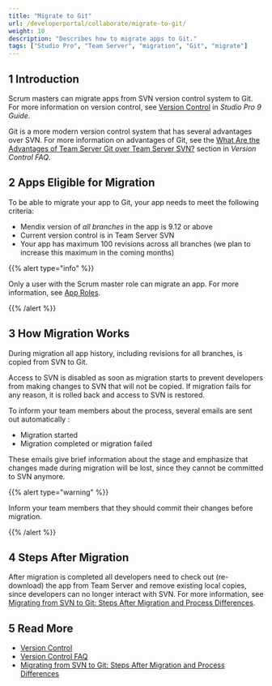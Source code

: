 ```yaml
---
title: "Migrate to Git"
url: /developerportal/collaborate/migrate-to-git/
weight: 10
description: "Describes how to migrate apps to Git."
tags: ["Studio Pro", "Team Server", "migration", "Git", "migrate"]
---
```


## 1 Introduction

Scrum masters can migrate apps from SVN version control system to Git. For more information on version control, see [Version Control](/refguide/version-control/) in *Studio Pro 9 Guide*. 

Git is a more modern version control system that has several advantages over SVN. For more information on advantages of Git, see the [What Are the Advantages of Team Server Git over Team Server SVN?](/refguide/version-control-faq/#git-advantages) section in *Version Control FAQ*.

## 2 Apps Eligible for Migration

To be able to migrate your app to Git, your app needs to meet the following criteria:

* Mendix version of *all branches* in the app is 9.12 or above
* Current version control is in Team Server SVN
* Your app has maximum 100 revisions across all branches (we plan to increase this maximum in the coming months)

{{% alert type="info" %}}

Only a user with the Scrum master role can migrate an app. For more information, see [App Roles](/developerportal/collaborate/app-roles/). 

{{% /alert %}}

## 3 How Migration Works

During migration all app history, including revisions for all branches, is copied from SVN to Git. 

Access to SVN is disabled as soon as migration starts to prevent developers from making changes to SVN that will not be copied. If migration fails for any reason, it is rolled back and access to SVN is restored.

To inform your team members about the process, several emails are sent out automatically :

* Migration started
* Migration completed or migration failed

These emails give brief information about the stage and emphasize that changes made during migration will be lost, since they cannot be committed to SVN anymore.

{{% alert type="warning" %}}

Inform your team members that they should commit their changes before migration.

{{% /alert %}}

## 4 Steps After Migration

After migration is completed all developers need to check out (re-download) the app from Team Server and remove existing local copies, since developers can no longer interact with SVN. For more information, see [Migrating from SVN to Git: Steps After Migration and Process Differences](/refguide/svn-git-differences/).

## 5 Read More

* [Version Control](/refguide/version-control/)
* [Version Control FAQ](/refguide/version-control-faq/)
* [Migrating from SVN to Git: Steps After Migration and Process Differences](/refguide/svn-git-differences/)
